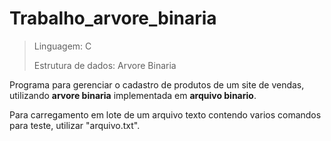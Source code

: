 # Trabalho_arvore_binaria

>Linguagem: C
>
>Estrutura de dados: Arvore Binaria

Programa para gerenciar o cadastro de produtos de um site de vendas, utilizando **arvore binaria** implementada em **arquivo binario**.

Para carregamento em lote de um arquivo texto contendo varios comandos para teste, utilizar "arquivo.txt".
